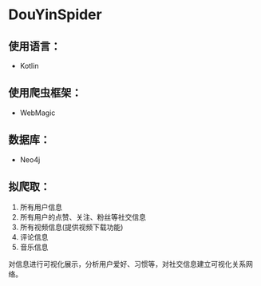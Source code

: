 # DouYinSpider

## 使用语言：
- Kotlin
## 使用爬虫框架：
- WebMagic
## 数据库：
- Neo4j
## 拟爬取：
1. 所有用户信息
2. 所有用户的点赞、关注、粉丝等社交信息
3. 所有视频信息(提供视频下载功能)
4. 评论信息
5. 音乐信息

对信息进行可视化展示，分析用户爱好、习惯等，对社交信息建立可视化关系网络。
